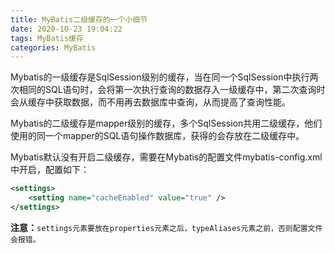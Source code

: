 ```yaml
---
title: MyBatis二级缓存的一个小细节
date: 2020-10-23 19:04:22
tags: MyBatis缓存
categories: MyBatis
---
```


​	Mybatis的一级缓存是SqlSession级别的缓存，当在同一个SqlSession中执行两次相同的SQL语句时，会将第一次执行查询的数据存入一级缓存中，第二次查询时会从缓存中获取数据，而不用再去数据库中查询，从而提高了查询性能。

<!--more-->

​	Mybatis的二级缓存是mapper级别的缓存，多个SqlSession共用二级缓存，他们使用的同一个mapper的SQL语句操作数据库，获得的会存放在二级缓存中。

Mybatis默认没有开启二级缓存，需要在Mybatis的配置文件mybatis-config.xml中开启，配置如下：

```xml
<settings>
	<setting name="cacheEnabled" value="true" />
</settings>
```

**注意：**`settings元素要放在properties元素之后，typeAliases元素之前，否则配置文件会报错。`